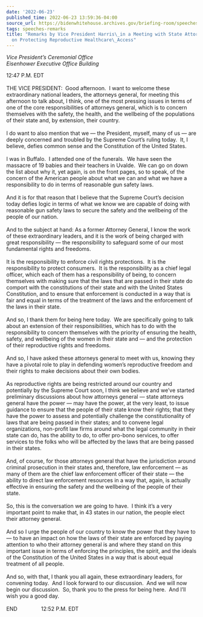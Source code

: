 ```yaml
---
date: '2022-06-23'
published_time: 2022-06-23 13:59:36-04:00
source_url: https://bidenwhitehouse.archives.gov/briefing-room/speeches-remarks/2022/06/23/remarks-by-vice-president-harris-in-a-meeting-with-state-attorneys-general-on-protecting-reproductive-healthcare-access/
tags: speeches-remarks
title: "Remarks by Vice President Harris\_in a Meeting with State Attorneys General\_\
  on Protecting Reproductive Healthcare\_Access"
---
```

 
*Vice President’s Ceremonial Office  
*Eisenhower Executive Office Building**

12:47 P.M. EDT  
   
THE VICE PRESIDENT:  Good afternoon.  I want to welcome these
extraordinary national leaders, the attorneys general, for meeting this
afternoon to talk about, I think, one of the most pressing issues in
terms of one of the core responsibilities of attorneys general, which is
to concern themselves with the safety, the health, and the wellbeing of
the populations of their state and, by extension, their country.  
   
I do want to also mention that we — the President, myself, many of us —
are deeply concerned and troubled by the Supreme Court’s ruling today. 
It, I believe, defies common sense and the Constitution of the United
States.   
   
I was in Buffalo.  I attended one of the funerals.  We have seen the
massacre of 19 babies and their teachers in Uvalde.  We can go on down
the list about why it, yet again, is on the front pages, so to speak, of
the concern of the American people about what we can and what we have a
responsibility to do in terms of reasonable gun safety laws.  
   
And it is for that reason that I believe that the Supreme Court’s
decision today defies logic in terms of what we know we are capable of
doing with reasonable gun safety laws to secure the safety and the
wellbeing of the people of our nation.  
   
And to the subject at hand: As a former Attorney General, I know the
work of these extraordinary leaders, and it is the work of being charged
with great responsibility — the responsibility to safeguard some of our
most fundamental rights and freedoms.  
   
It is the responsibility to enforce civil rights protections.  It is the
responsibility to protect consumers.  It is the responsibility as a
chief legal officer, which each of them has a responsibility of being,
to concern themselves with making sure that the laws that are passed in
their state do comport with the constitutions of their state and with
the United States Constitution, and to ensure that enforcement is
conducted in a way that is fair and equal in terms of the treatment of
the laws and the enforcement of the laws in their state.  
   
And so, I thank them for being here today.  We are specifically going to
talk about an extension of their responsibilities, which has to do with
the responsibility to concern themselves with the priority of ensuring
the health, safety, and wellbeing of the women in their state and — and
the protection of their reproductive rights and freedoms.  
   
And so, I have asked these attorneys general to meet with us, knowing
they have a pivotal role to play in defending women’s reproductive
freedom and their rights to make decisions about their own bodies.  
   
As reproductive rights are being restricted around our country and
potentially by the Supreme Court soon, I think we believe and we’ve
started preliminary discussions about how attorneys general — state
attorneys general have the power — may have the power, at the very
least, to issue guidance to ensure that the people of their state know
their rights; that they have the power to assess and potentially
challenge the constitutionality of laws that are being passed in their
states; and to convene legal organizations, non-profit law firms around
what the legal community in their state can do, has the ability to do,
to offer pro-bono services, to offer services to the folks who will be
affected by the laws that are being passed in their states.  
   
And, of course, for those attorneys general that have the jurisdiction
around criminal prosecution in their states and, therefore, law
enforcement — as many of them are the chief law enforcement officer of
their state — the ability to direct law enforcement resources in a way
that, again, is actually effective in ensuring the safety and the
wellbeing of the people of their state.   
   
So, this is the conversation we are going to have.  I think it’s a very
important point to make that, in 43 states in our nation, the people
elect their attorney general.   
   
And so I urge the people of our country to know the power that they have
to — to have an impact on how the laws of their state are enforced by
paying attention to who their attorney general is and where they stand
on this important issue in terms of enforcing the principles, the
spirit, and the ideals of the Constitution of the United States in a way
that is about equal treatment of all people.   
   
And so, with that, I thank you all again, these extraordinary leaders,
for convening today.  And I look forward to our discussion.  And we will
now begin our discussion.  So, thank you to the press for being here. 
And I’ll wish you a good day.   
   
END                12:52 P.M. EDT  
  
